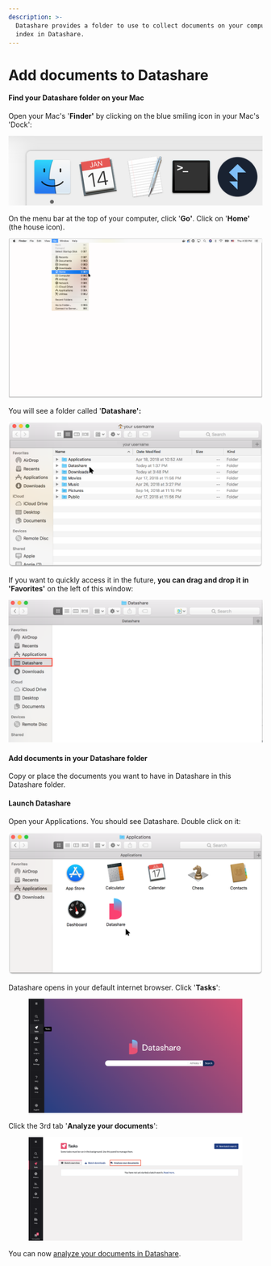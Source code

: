 ```yaml
---
description: >-
  Datashare provides a folder to use to collect documents on your computer to
  index in Datashare.
---
```


# Add documents to Datashare

#### Find your Datashare folder on your Mac

Open your Mac's '**Finder'** by clicking on the blue smiling icon in your Mac's 'Dock':

![](<../../.gitbook/assets/Screen Shot 2019-01-14 at 10.09.55 PM.png>)

On the menu bar at the top of your computer, click '**Go'**. Click on '**Home'** (the house icon).

![](<../../.gitbook/assets/Add doc Mac2.png>)

You will see a folder called '**Datashare':**

![](<../../.gitbook/assets/Add doc Mac.png>)

If you want to quickly access it in the future, **you can drag and drop it in 'Favorites'** on the left of this window:

![](<../../.gitbook/assets/Screen Shot 2019-05-21 at 11.40.22 AM.png>)

#### **Add documents in your Datashare folder**

Copy or place the documents you want to have in Datashare in this Datashare folder.

#### **Launch Datashare**

Open your Applications. You should see Datashare. Double click on it:

![](<../../.gitbook/assets/Group 28 (1) (1) (1) (2) (1) (1).png>)

Datashare opens in your default internet browser. Click '**Tasks**':&#x20;

<figure><img src="../../.gitbook/assets/Screenshot 2022-10-27 at 12.25.34.png" alt=""><figcaption></figcaption></figure>

Click the 3rd tab '**Analyze your documents**':

<figure><img src="../../.gitbook/assets/Screenshot 2022-10-27 at 12.25.44.png" alt=""><figcaption></figcaption></figure>

You can now [analyze your documents in Datashare](https://icij.gitbook.io/datashare/all/analyze-documents).

